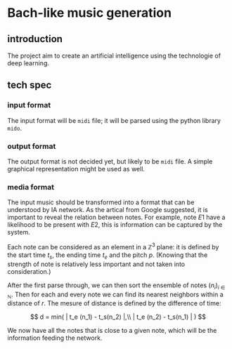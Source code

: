 # Bach-like music generation

## introduction

The project aim to create an artificial intelligence using the technologie of deep learning.

## tech spec

### input format

The input format will be `midi` file; it will be parsed using the python library `mido`.

### output format

The output format is not decided yet, but likely to be `midi` file. A simple graphical representation might be used as well.

### media format

The input music should be transformed into a format that can be understood by IA network. As the artical from Google suggested, it is important to reveal the relation between notes. For example, note $E1$ have a likelihood to be present with $E2$, this is information can be captured by the system.

Each note can be considered as an element in a $\mathbb{Z}^3$ plane: it is defined by the start time $t_s$, the ending time $t_e$ and the pitch $p$. (Knowing that the strength of note is relatively less important and not taken into consideration.)

After the first parse through, we can then sort the ensemble of notes $(n_i)_{i \in \mathbb{N}}$. Then for each and every note we can find its nearest neighbors within a distance of $r$. The mesure of distance is defined by the difference of time:

$$
d = min(
    | t_e (n_1) - t_s(n_2) |,\\
    | t_e (n_2) - t_s(n_1) |
)
$$

We now have all the notes that is close to a given note, which will be the information feeding the network.
